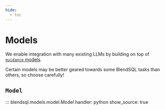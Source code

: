 ```yaml
---
hide:
  - toc
---
```

# Models

We enable integration with many existing LLMs by building on top of [`guidance` models](https://github.com/guidance-ai/guidance).

Certain models may be better geared towards some BlendSQL tasks than others, so choose carefully!


## `Model`
::: blendsql.models.model.Model
    handler: python
    show_source: true